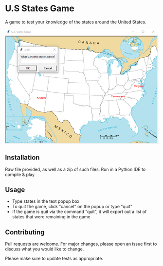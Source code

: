 # U.S States Game

A game to test your knowledge of the states around the United States.

![alt text](https://github.com/bphamt/US-States/blob/main/Screenshot.png?raw=true)

## Installation

Raw file provided, as well as a zip of such files. Run in a Python IDE to compile & play 

## Usage

- Type states in the text popup box
- To quit the game, click "cancel" on the popup or type "quit"
- If the game is quit via the command "quit", it will export out a list of states that were remaining in the game

## Contributing
Pull requests are welcome. For major changes, please open an issue first to discuss what you would like to change.

Please make sure to update tests as appropriate.
